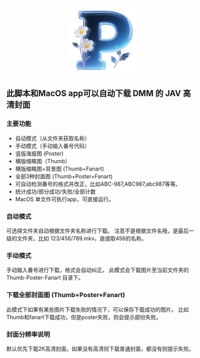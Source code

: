 <p align="center">
  <a href="https://peifeng.li"><img width="184px" alt="logo" src="https://raw.githubusercontent.com/li-peifeng/li-peifeng.github.io/refs/heads/main/logo.png" />
  </a>
</p>

## 此脚本和MacOS app可以自动下载 DMM 的 JAV 高清封面
### 主要功能
- 自动模式（从文件夹获取名称）
- 手动模式（手动输入番号代码）
- 竖版海报图 (Poster)
- 横版缩略图（Thumb）
- 横版缩略图+背景图 (Thumb+Fanart)
- 全部3种封面图 (Thumb+Poster+Fanart)
- 可自动检测番号的格式并改正，比如ABC-987,ABC987,abc987等等。
- 统计成功/部分成功/失败/全部计数
- MacOS 单文件可执行app，可直接运行。

### 自动模式
可选择文件夹自动根据文件夹名称进行下载。
注意不是根据文件名哦，是最后一级的文件夹，比如 123/456/789.mkv，是提取456的名称。
### 手动模式
手动输入番号进行下载，格式会自动纠正。
此模式会下载图片至当前文件夹的 Thumb-Poster-Fanart 目录下。
### 下载全部封面图 (Thumb+Poster+Fanart)
此模式下如果有某些图片下载失败的情况下，可以保存下载成功的图片。
比如Thumb和fanart下载成功，但是poster失败，则会提示部份失败。

### 封面分辨率说明
默认优先下载2K高清封面，如果没有高清则下载普通封面，都没有则提示失败。

